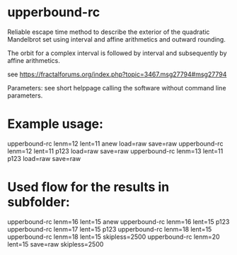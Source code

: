 # upperbound-rc

Reliable escape time method to describe the exterior of the quadratic Mandelbrot set
using interval and affine arithmetics and outward rounding. 

The orbit for a complex interval is followed by interval and subsequently by affine
arithmetics.

see https://fractalforums.org/index.php?topic=3467.msg27794#msg27794

Parameters: see short helppage calling the software without command line parameters.

# Example usage:

upperbound-rc lenm=12 lent=11 anew load=raw save=raw
upperbound-rc lenm=12 lent=11 p123 load=raw save=raw
upperbound-rc lenm=13 lent=11 p123 load=raw save=raw


# Used flow for the results in subfolder:

upperbound-rc lenm=16 lent=15 anew
upperbound-rc lenm=16 lent=15 p123
upperbound-rc lenm=17 lent=15 p123
upperbound-rc lenm=18 lent=15
upperbound-rc lenm=18 lent=15 skipless=2500 
upperbound-rc lenm=20 lent=15 save=raw skipless=2500





